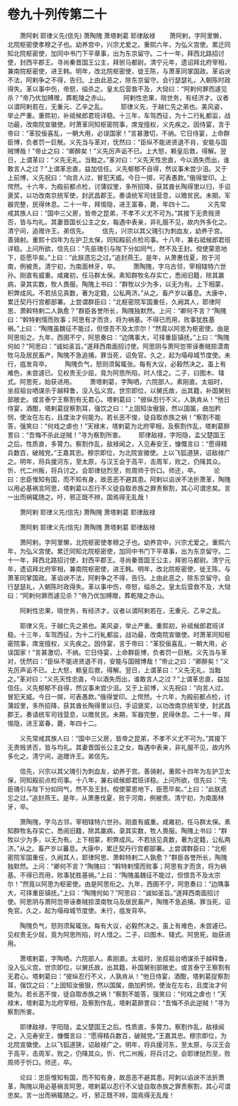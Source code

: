 # 卷九十列传第二十

　　萧阿剌 耶律义先(信先) 萧陶隗 萧塔剌葛 耶律敌禄 　　萧阿剌，字阿里懒，北院枢密使孝穆之子也。幼养宫中，兴宗尤爱之。重熙六年，为弘义宫使。累迁同知北院枢密使，加同中书门下平章事，出为东京留守。二十一年，拜西北路招讨使，封西平郡王。寻尚秦晋国王公主，拜驸马都尉。清宁元年，遗诏拜北府宰相，兼南院枢密使，进王韩。明年，改北院枢密使，徙王陈，与萧革同掌国政。革谄谀不法，阿剌争之不得，告归。上由此恶之，除东京留守。会行瑟瑟礼，入朝陈时政得失。革以事中伤，帝怒，缢杀之。皇太后营救不及，大恸曰：“阿剌何罪而遽见杀？”帝乃优加赙赠，葬乾陵之赤山。 　　阿剌性忠果，晓世务，有经济才。议者以谓阿剌若在，无重元、乙辛之乱。 　　耶律义先，于越仁先之弟也。美风姿，举止严重。重熙初，补祗候郎君班详稳。十三年，车驾西征，为十二行糺都监，战功最，改南院宣徽使。时萧革同知枢密院事，席宠擅权，义先疾之。因侍宴，言于帝曰：“革狡佞喜乱，一朝大用，必误国家！”言甚激切，不纳。它日侍宴，上命群臣博，负者罚一巨觥。义先当与革对，怃然曰：“臣纵不能进贤退不肖，安能与国贼博哉！”帝止之曰：“卿醉矣！”义先厉声诟不已。上大怒，赖皇后救，得解。翌日，上谓革曰：“义先无礼，当黜之。”革对曰：“义先天性忠直，今以酒失而出，谁敢言人之过？”上谓革忠直，益加信任。义先郁郁不自得，然议事未尝少沮。又于上前博，义先祝曰：“向言人过，冒犯天威。今日一掷，可表愚款。”俄得堂印。上愕然。十六年，为殿前都点检，讨蒲奴里，多所招降，获其酋长陶得里以归，手诏褒奖，以功改南京统军使，封武昌郡王。奏请统军司钱营息，以赡贫民。未期，军器完整，民得休息。二十一年，拜惕隐，进王富春，薨，年四十二。 　　义先常戒其族人曰：“国中三父房，皆帝之昆弟，不孝不义尤不可为。”其接下无贵贱贤否，皆与均礼。其妻晋国长公主之女，每遇中表亲，非礼服不见，故内外多化之。清宁间，追赠许王。弟信先。 　　信先，兴宗以其父瑰引为刺血友，幼养于宫。善骑射。重熙十四年为左护卫太保，同知殿前点检司事。十八年，兼右祗候郎君班详稳。上问所欲，信先曰：“先臣瑰引与陛下分如同气，然不及王封。傥使蒙恩地下，臣愿毕矣。”上曰：”此朕遗忘之过。”追封燕王。是年，从萧惠伐夏，败于河南，例被责。清宁初，为南面林牙，卒。 　　萧陶隗，字乌古邻，宰相辖特六世孙。刚直有威重。咸雍初，任马群太保。素知群牧名存实亡，悉阅旧籍，除其羸病，录其实数，牧人畏服。陶隗上书曰：“群牧以少为多，以无为有。上下相蒙，积弊成风。不若括见真数，著为定籍，公私两济。”从之。畜产岁以蕃息。大康中，累迁契丹行宫都部署。上尝谓群臣曰：”北枢密院军国重任，久阙其人，耶律阿思、萧斡特剌二人孰愈？”群臣各誉所长，陶隗独默然。上问：“卿何不言？“陶隗曰：”斡特剌懦而败事；阿思有才而贪，将为祸基。不得已而用，败事犹胜基祸。”上曰：“陶隗虽魏征不能过，但恨吾不及太宗尔！”然竟以阿思为枢密使。由是阿思衔之。九年，西圉不宁，阿思奏曰：“边隅事大，可择重臣镇抚。”上曰：“陶隗何如？”阿思曰：“诚如圣旨。”遂拜西南面招讨使。阿思阴与萧阿忽带诬奏贼掠漠南牧马及居民畜产，陶隗不急追捕，罪当死，诏免官。久之，起为塌母城节度使。未行，疽发背卒。 　　陶隗负气，怒则须髯辄张。每有大议，必毅然决之。虽上有难色，未尝遽已。见权贵无少屈，竟为阿思所陷，时人惜之。二子，曰图木、辖式。阿思死，始获进用。 　　萧塔剌葛，字陶哂，六院部人。素刚直。太祖时，坐叔祖台哂谋杀于越释鲁，没入弘义宫。世宗即位，以舅氏故，出其籍，补国舅别部敞史。或言泰宁王察割有无君心。塔剌葛曰：“彼纵忍行不义，人孰肯从！”他日侍宴，酒酣，塔剌葛捉察割耳，强饮之曰：“上固知汝傲狠，然以国属，曲加矜悯，使汝在左右，且度汝才何能为。若长恶不悛，徒自取赤族之祸！”察割不能答，强笑曰：“何戏之虐也！”天禄末，塔剌葛为北府宰相，及察割作乱，塔剌葛醉詈曰：“吾悔不杀此逆贼！”寻为察割所害。 　　耶律敌禄，字阳隐，孟父楚国王之后。性质直，多膂力。察割作乱，敌禄闻之，入见寿安王，慷慨言曰：“愿得精兵数百，破贼党。”王嘉其忠。穆宗即位，为北院宣徽使。上以飞狐道狭，诏敌禄广之。明年，将兵援河东，至太原，与汉王会于高平，击周军，败之，仍降其众。忻、代二州叛，将兵讨之。会耶律挞烈至，败周师于忻口。师还，卒。 　　论曰：忠臣惟知有国，而不知有身，故恶恶不避其患。阿剌以谄谀不法折萧革，陶隗以用必基祸言阿思，塔剌葛以忍行不义徒自取赤族之罪责察割，其心可谓忠矣。言一出而祸辄随之。吁，邪正既不辨，国焉得无乱哉！

　　萧阿剌 耶律义先(信先) 萧陶隗 萧塔剌葛 耶律敌禄

　　萧阿剌 耶律义先(信先) 萧陶隗 萧塔剌葛 耶律敌禄

　　萧阿剌，字阿里懒，北院枢密使孝穆之子也。幼养宫中，兴宗尤爱之。重熙六年，为弘义宫使。累迁同知北院枢密使，加同中书门下平章事，出为东京留守。二十一年，拜西北路招讨使，封西平郡王。寻尚秦晋国王公主，拜驸马都尉。清宁元年，遗诏拜北府宰相，兼南院枢密使，进王韩。明年，改北院枢密使，徙王陈，与萧革同掌国政。革谄谀不法，阿剌争之不得，告归。上由此恶之，除东京留守。会行瑟瑟礼，入朝陈时政得失。革以事中伤，帝怒，缢杀之。皇太后营救不及，大恸曰：“阿剌何罪而遽见杀？”帝乃优加赙赠，葬乾陵之赤山。

　　阿剌性忠果，晓世务，有经济才。议者以谓阿剌若在，无重元、乙辛之乱。

　　耶律义先，于越仁先之弟也。美风姿，举止严重。重熙初，补祗候郎君班详稳。十三年，车驾西征，为十二行糺都监，战功最，改南院宣徽使。时萧革同知枢密院事，席宠擅权，义先疾之。因侍宴，言于帝曰：“革狡佞喜乱，一朝大用，必误国家！”言甚激切，不纳。它日侍宴，上命群臣博，负者罚一巨觥。义先当与革对，怃然曰：“臣纵不能进贤退不肖，安能与国贼博哉！”帝止之曰：“卿醉矣！”义先厉声诟不已。上大怒，赖皇后救，得解。翌日，上谓革曰：“义先无礼，当黜之。”革对曰：“义先天性忠直，今以酒失而出，谁敢言人之过？”上谓革忠直，益加信任。义先郁郁不自得，然议事未尝少沮。又于上前博，义先祝曰：“向言人过，冒犯天威。今日一掷，可表愚款。”俄得堂印。上愕然。十六年，为殿前都点检，讨蒲奴里，多所招降，获其酋长陶得里以归，手诏褒奖，以功改南京统军使，封武昌郡王。奏请统军司钱营息，以赡贫民。未期，军器完整，民得休息。二十一年，拜惕隐，进王富春，薨，年四十二。

　　义先常戒其族人曰：“国中三父房，皆帝之昆弟，不孝不义尤不可为。”其接下无贵贱贤否，皆与均礼。其妻晋国长公主之女，每遇中表亲，非礼服不见，故内外多化之。清宁间，追赠许王。弟信先。

　　信先，兴宗以其父瑰引为刺血友，幼养于宫。善骑射。重熙十四年为左护卫太保，同知殿前点检司事。十八年，兼右祗候郎君班详稳。上问所欲，信先曰：“先臣瑰引与陛下分如同气，然不及王封。傥使蒙恩地下，臣愿毕矣。”上曰：”此朕遗忘之过。”追封燕王。是年，从萧惠伐夏，败于河南，例被责。清宁初，为南面林牙，卒。

　　萧陶隗，字乌古邻，宰相辖特六世孙。刚直有威重。咸雍初，任马群太保。素知群牧名存实亡，悉阅旧籍，除其羸病，录其实数，牧人畏服。陶隗上书曰：“群牧以少为多，以无为有。上下相蒙，积弊成风。不若括见真数，著为定籍，公私两济。”从之。畜产岁以蕃息。大康中，累迁契丹行宫都部署。上尝谓群臣曰：”北枢密院军国重任，久阙其人，耶律阿思、萧斡特剌二人孰愈？”群臣各誉所长，陶隗独默然。上问：“卿何不言？“陶隗曰：”斡特剌懦而败事；阿思有才而贪，将为祸基。不得已而用，败事犹胜基祸。”上曰：“陶隗虽魏征不能过，但恨吾不及太宗尔！”然竟以阿思为枢密使。由是阿思衔之。九年，西圉不宁，阿思奏曰：“边隅事大，可择重臣镇抚。”上曰：“陶隗何如？”阿思曰：“诚如圣旨。”遂拜西南面招讨使。阿思阴与萧阿忽带诬奏贼掠漠南牧马及居民畜产，陶隗不急追捕，罪当死，诏免官。久之，起为塌母城节度使。未行，疽发背卒。

　　陶隗负气，怒则须髯辄张。每有大议，必毅然决之。虽上有难色，未尝遽已。见权贵无少屈，竟为阿思所陷，时人惜之。二子，曰图木、辖式。阿思死，始获进用。

　　萧塔剌葛，字陶哂，六院部人。素刚直。太祖时，坐叔祖台哂谋杀于越释鲁，没入弘义宫。世宗即位，以舅氏故，出其籍，补国舅别部敞史。或言泰宁王察割有无君心。塔剌葛曰：“彼纵忍行不义，人孰肯从！”他日侍宴，酒酣，塔剌葛捉察割耳，强饮之曰：“上固知汝傲狠，然以国属，曲加矜悯，使汝在左右，且度汝才何能为。若长恶不悛，徒自取赤族之祸！”察割不能答，强笑曰：“何戏之虐也！”天禄末，塔剌葛为北府宰相，及察割作乱，塔剌葛醉詈曰：“吾悔不杀此逆贼！”寻为察割所害。

　　耶律敌禄，字阳隐，孟父楚国王之后。性质直，多膂力。察割作乱，敌禄闻之，入见寿安王，慷慨言曰：“愿得精兵数百，破贼党。”王嘉其忠。穆宗即位，为北院宣徽使。上以飞狐道狭，诏敌禄广之。明年，将兵援河东，至太原，与汉王会于高平，击周军，败之，仍降其众。忻、代二州叛，将兵讨之。会耶律挞烈至，败周师于忻口。师还，卒。

　　论曰：忠臣惟知有国，而不知有身，故恶恶不避其患。阿剌以谄谀不法折萧革，陶隗以用必基祸言阿思，塔剌葛以忍行不义徒自取赤族之罪责察割，其心可谓忠矣。言一出而祸辄随之。吁，邪正既不辨，国焉得无乱哉！